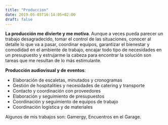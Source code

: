 ```yaml
---
title: "Produccion"
date: 2019-05-05T16:14:05+02:00
draft: false
---
```


**La producción me divierte y me motiva**. Aunque a veces pueda parecer un trabajo desagradecido, tomar el control de las situaciones, conocer al detalle lo que va a pasar, coordinar equipos, garantizar el bienestar y comodidad en el ambiente de trabajo, encajar todo tipo de necesidades en un presupuesto y estrujarme la cabeza para encontrar la solución son tareas que me resultan de lo más estimulante.

**Producción audiovisual y de eventos**:

+ Elaboración de escaletas, minutados y cronogramas
+ Gestión de hospitalities y necesidades de catering y transporte
+ Contacto y coordinación con proveedores
+ Elaboración y seguimiento de presupuestos
+ Coordinación y seguimiento de equipos de trabajo
+ Coordinación logística y de materiales

Algunos de mis trabajos son: Gamergy, Encuentros en el Garage.
